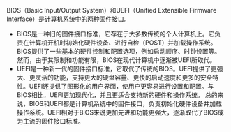 BIOS（Basic Input/Output System）和UEFI（Unified Extensible Firmware Interface）是计算机系统中的两种固件接口。
* BIOS是一种旧的固件接口标准，它存在于大多数传统的个人计算机上。它负责在计算机开机时初始化硬件设备、进行自检（POST）并加载操作系统。BIOS提供了一些基本的硬件控制和配置选项，例如启动顺序、时钟设置等。然而，由于其限制和功能有限，BIOS在现代计算机中逐渐被UEFI所取代。
* UEFI是一种新一代的固件接口标准，它取代了传统的BIOS。UEFI提供了更强大、更灵活的功能，支持更大的硬盘容量、更快的启动速度和更多的安全特性。UEFI还提供了图形化的用户界面，使用户更容易进行设置和配置。与BIOS相比，UEFI更加现代化，并且更适合支持新的硬件和操作系统。
总的来说，BIOS和UEFI都是计算机系统中的固件接口，负责初始化硬件设备并加载操作系统。UEFI相对于BIOS来说更加先进和功能更强大，逐渐取代了BIOS成为主流的固件接口标准。
